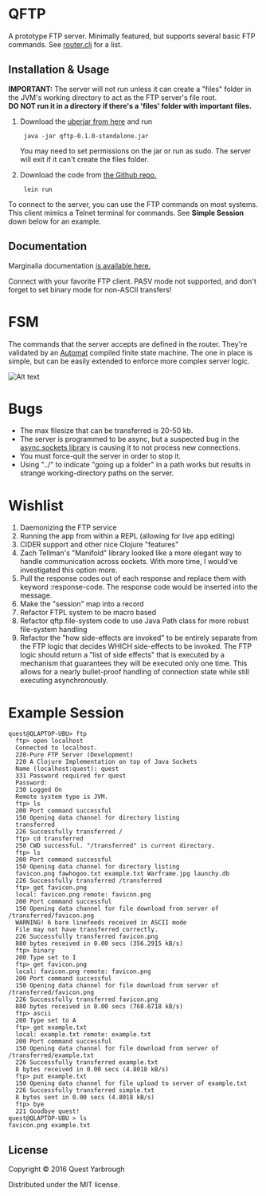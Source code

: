# QFTP

A prototype FTP server. Minimally featured, but supports several basic FTP commands. See [router.clj](src/qftp/router.clj) for a list.

## Installation & Usage

**IMPORTANT:** The server will not run unless it can create a "files" folder in the JVM's working directory to act as the FTP server's file root.  
**DO NOT run it in a directory if there's a 'files' folder with important files.**

1. Download the [uberjar from here](http://quest.works/STORAGE/qftp-0.1.0-standalone.jar) and run

        java -jar qftp-0.1.0-standalone.jar

   You may need to set permissions on the jar or run as sudo. The server will exit if it can't create the files folder.   

2. Download the code from [the Github repo.](http://github.com/Quezion/qftp)
    
        lein run

To connect to the server, you can use the FTP commands on most systems. This client mimics a Telnet terminal for commands. See **Simple Session** down below for an example.
        
## Documentation

Marginalia documentation [is available here.](http://quest.works/STORAGE/qftp-0.1.0-doc.html)

Connect with your favorite FTP client. PASV mode not supported, and don't forget to set binary mode for non-ASCII transfers!

# FSM

The commands that the server accepts are defined in the router. They're validated by an [Automat](https://github.com/ztellman/automat) compiled finite state machine. The one in place is simple, but can be easily extended to enforce more complex server logic.

![Alt text](http://quest.works/STORAGE/qftp-0.1.0-fsm.png "Connection FSM Graph")

# Bugs

* The max filesize that can be transferred is 20-50 kb.
* The server is programmed to be async, but a suspected bug in the [async.sockets library](https://github.com/bguthrie/async-sockets) is causing it to not process new connections.
* You must force-quit the server in order to stop it.
* Using "../" to indicate "going up a folder" in a path works but results in strange working-directory paths on the server.

# Wishlist

1. Daemonizing the FTP service
2. Running the app from within a REPL (allowing for live app editing)
3. CIDER support and other nice Clojure "features"
4. Zach Tellman's "Manifold" library looked like a more elegant way to handle communication across sockets. With more time, I would've investigated this option more.
5. Pull the response codes out of each response and replace them with keyword :response-code. The response code would be inserted into the message.
6. Make the "session" map into a record
8. Refactor FTPL system to be macro based
9. Refactor qftp.file-system code to use Java Path class for more robust file-system handling
10. Refactor the "how side-effects are invoked" to be entirely separate from the FTP logic that decides WHICH side-effects to be invoked.
    The FTP logic should return a "list of side effects" that is executed by a mechanism that guarantees they will be executed only one time.
    This allows for a nearly bullet-proof handling of connection state while still executing asynchronously.

# Example Session

    quest@QLAPTOP-UBU> ftp      
      ftp> open localhost
      Connected to localhost.
      220-Pure FTP Server (Development)
      220 A Clojure Implementation on top of Java Sockets
      Name (localhost:quest): quest
      331 Password required for quest
      Password:
      230 Logged On
      Remote system type is JVM.
      ftp> ls
      200 Port command successful
      150 Opening data channel for directory listing
      transferred
      226 Successfully transferred /
      ftp> cd transferred
      250 CWD successful. "/transferred" is current directory.
      ftp> ls
      200 Port command successful
      150 Opening data channel for directory listing
      favicon.png fawhogoo.txt example.txt Warframe.jpg launchy.db
      226 Successfully transferred /transferred
      ftp> get favicon.png
      local: favicon.png remote: favicon.png
      200 Port command successful
      150 Opening data channel for file download from server of /transferred/favicon.png
      WARNING! 6 bare linefeeds received in ASCII mode
      File may not have transferred correctly.
      226 Successfully transferred favicon.png
      880 bytes received in 0.00 secs (356.2915 kB/s)
      ftp> binary
      200 Type set to I
      ftp> get favicon.png
      local: favicon.png remote: favicon.png
      200 Port command successful
      150 Opening data channel for file download from server of /transferred/favicon.png
      226 Successfully transferred favicon.png
      880 bytes received in 0.00 secs (768.6718 kB/s)
      ftp> ascii
      200 Type set to A
      ftp> get example.txt
      local: example.txt remote: example.txt
      200 Port command successful
      150 Opening data channel for file download from server of /transferred/example.txt
      226 Successfully transferred example.txt
      8 bytes received in 0.00 secs (4.8018 kB/s)
      ftp> put example.txt
      150 Opening data channel for file upload to server of example.txt
      226 Successfully transferred simple.txt
      8 bytes sent in 0.00 secs (4.8018 kB/s)
      ftp> bye
      221 Goodbye quest!         
    quest@QLAPTOP-UBU > ls
    favicon.png example.txt         


## License

Copyright © 2016 Quest Yarbrough

Distributed under the MIT license.
